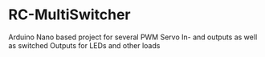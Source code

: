 # RC-MultiSwitcher
Arduino Nano based project for several PWM Servo In- and outputs as well as switched Outputs for LEDs and other loads
